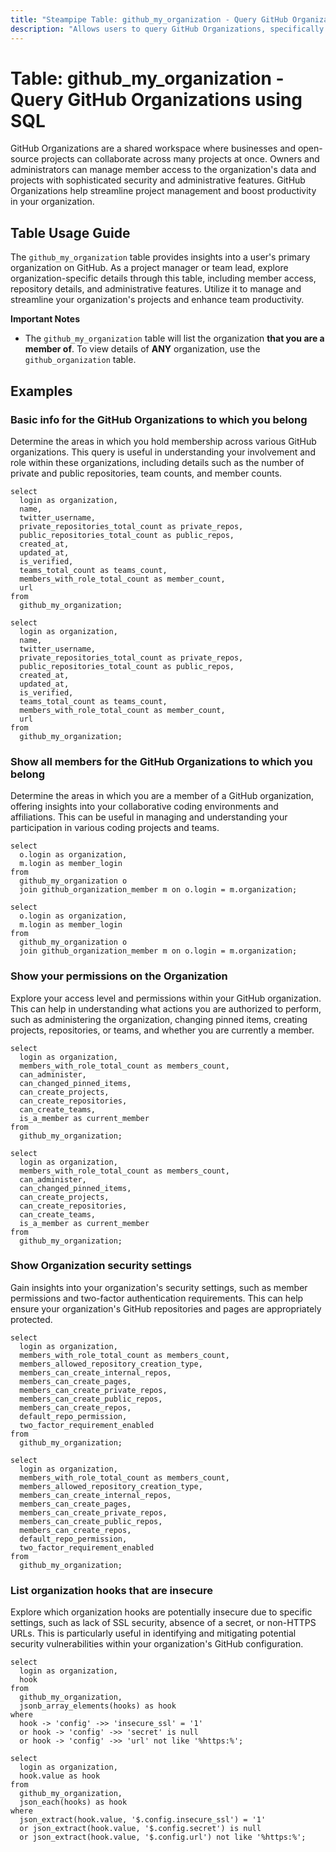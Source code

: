 ```yaml
---
title: "Steampipe Table: github_my_organization - Query GitHub Organizations using SQL"
description: "Allows users to query GitHub Organizations, specifically details about a user's primary organization on GitHub. This table provides insights into the organization's details, members, teams, repositories, and more."
---
```


# Table: github_my_organization - Query GitHub Organizations using SQL

GitHub Organizations are a shared workspace where businesses and open-source projects can collaborate across many projects at once. Owners and administrators can manage member access to the organization's data and projects with sophisticated security and administrative features. GitHub Organizations help streamline project management and boost productivity in your organization.

## Table Usage Guide

The `github_my_organization` table provides insights into a user's primary organization on GitHub. As a project manager or team lead, explore organization-specific details through this table, including member access, repository details, and administrative features. Utilize it to manage and streamline your organization's projects and enhance team productivity.

**Important Notes**
- The `github_my_organization` table will list the organization **that you are a member of**. To view details of **ANY** organization, use the `github_organization` table.

## Examples

### Basic info for the GitHub Organizations to which you belong
Determine the areas in which you hold membership across various GitHub organizations. This query is useful in understanding your involvement and role within these organizations, including details such as the number of private and public repositories, team counts, and member counts.

```sql+postgres
select
  login as organization,
  name,
  twitter_username,
  private_repositories_total_count as private_repos,
  public_repositories_total_count as public_repos,
  created_at,
  updated_at,
  is_verified,
  teams_total_count as teams_count,
  members_with_role_total_count as member_count,
  url
from
  github_my_organization;
```

```sql+sqlite
select
  login as organization,
  name,
  twitter_username,
  private_repositories_total_count as private_repos,
  public_repositories_total_count as public_repos,
  created_at,
  updated_at,
  is_verified,
  teams_total_count as teams_count,
  members_with_role_total_count as member_count,
  url
from
  github_my_organization;
```

### Show all members for the GitHub Organizations to which you belong
Determine the areas in which you are a member of a GitHub organization, offering insights into your collaborative coding environments and affiliations. This can be useful in managing and understanding your participation in various coding projects and teams.

```sql+postgres
select
  o.login as organization,
  m.login as member_login
from
  github_my_organization o
  join github_organization_member m on o.login = m.organization;
```

```sql+sqlite
select
  o.login as organization,
  m.login as member_login
from
  github_my_organization o
  join github_organization_member m on o.login = m.organization;
```

### Show your permissions on the Organization
Explore your access level and permissions within your GitHub organization. This can help in understanding what actions you are authorized to perform, such as administering the organization, changing pinned items, creating projects, repositories, or teams, and whether you are currently a member.

```sql+postgres
select
  login as organization,
  members_with_role_total_count as members_count,
  can_administer,
  can_changed_pinned_items,
  can_create_projects,
  can_create_repositories,
  can_create_teams,
  is_a_member as current_member
from
  github_my_organization;
```

```sql+sqlite
select
  login as organization,
  members_with_role_total_count as members_count,
  can_administer,
  can_changed_pinned_items,
  can_create_projects,
  can_create_repositories,
  can_create_teams,
  is_a_member as current_member
from
  github_my_organization;
```

### Show Organization security settings
Gain insights into your organization's security settings, such as member permissions and two-factor authentication requirements. This can help ensure your organization's GitHub repositories and pages are appropriately protected.

```sql+postgres
select
  login as organization,
  members_with_role_total_count as members_count,
  members_allowed_repository_creation_type,
  members_can_create_internal_repos,
  members_can_create_pages,
  members_can_create_private_repos,
  members_can_create_public_repos,
  members_can_create_repos,
  default_repo_permission,
  two_factor_requirement_enabled
from
  github_my_organization;
```

```sql+sqlite
select
  login as organization,
  members_with_role_total_count as members_count,
  members_allowed_repository_creation_type,
  members_can_create_internal_repos,
  members_can_create_pages,
  members_can_create_private_repos,
  members_can_create_public_repos,
  members_can_create_repos,
  default_repo_permission,
  two_factor_requirement_enabled
from
  github_my_organization;
```

### List organization hooks that are insecure
Explore which organization hooks are potentially insecure due to specific settings, such as lack of SSL security, absence of a secret, or non-HTTPS URLs. This is particularly useful in identifying and mitigating potential security vulnerabilities within your organization's GitHub configuration.

```sql+postgres
select
  login as organization,
  hook
from
  github_my_organization,
  jsonb_array_elements(hooks) as hook
where
  hook -> 'config' ->> 'insecure_ssl' = '1'
  or hook -> 'config' ->> 'secret' is null
  or hook -> 'config' ->> 'url' not like '%https:%';
```

```sql+sqlite
select
  login as organization,
  hook.value as hook
from
  github_my_organization,
  json_each(hooks) as hook
where
  json_extract(hook.value, '$.config.insecure_ssl') = '1'
  or json_extract(hook.value, '$.config.secret') is null
  or json_extract(hook.value, '$.config.url') not like '%https:%';
```